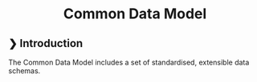 <h1 align="center">Common Data Model</h1>

## ❯ Introduction

The Common Data Model includes a set of standardised, extensible data schemas.

